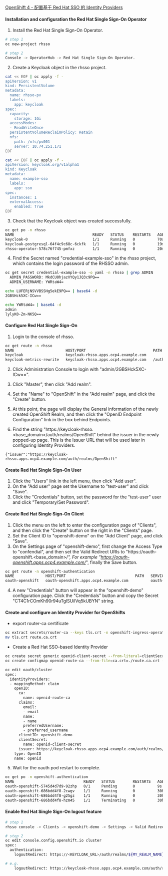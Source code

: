 [OpenShift 4 - 配置基于 Red Hat SSO 的 Identity Providers](https://blog.csdn.net/weixin_43902588/article/details/105303056)

#### Installation and configuration the Red Hat Single Sign-On Operator
1. Install the Red Hat Single Sign-On Operator.  
```bash
# step 1
oc new-project rhsso

# step 2
Console -> OperatorHub -> Red Hat Single Sign-On Operator.
```

2. Create a Keycloak object in the rhsso project.
```bash
cat << EOF | oc apply -f -
apiVersion: v1
kind: PersistentVolume
metadata:
  name: rhsso-pv
  labels:
    app: keycloak
spec:
  capacity:
    storage: 1Gi
  accessModes:      
  - ReadWriteOnce
  persistentVolumeReclaimPolicy: Retain
  nfs:
    path: /nfs/pv001
    server: 10.74.251.171
EOF

cat << EOF | oc apply -f -
apiVersion: keycloak.org/v1alpha1
kind: Keycloak
metadata:
  name: example-sso
  labels:
    app: sso
spec:
  instances: 1
  externalAccess:
    enabled: True
EOF
```

3. Check that the Keycloak object was created successfully.
```bash
oc get po -n rhsso
NAME                                   READY   STATUS    RESTARTS   AGE
keycloak-0                             1/1     Running   0          70s
keycloak-postgresql-64f4c9c68c-6ckfk   1/1     Running   0          19m
rhsso-operator-578c76f745-pmfxz        1/1     Running   0          20m
```

4. Find the Secret named "credential-example-sso" in the rhsso project, 
   which contains the login password of the RHSSO admin.
```bash
oc get secret credential-example-sso -o yaml -n rhsso | grep ADMIN 
  ADMIN_PASSWORD: MkdCU0hjazVYQy1JQ3c9PQ==
  ADMIN_USERNAME: YWRtaW4=

echo LUFERjNSVVBSSHg5ekE9PQ== | base64 -d
2GBSHck5XC-ICw==

echo YWRtaW4= | base64 -d
admin
lylyK0-Zm-NK5Q==
```

#### Configure Red Hat Single Sign-On
1. Login to the console of rhsso.
```bash
oc get route -n rhsso
NAME                       HOST/PORT                              PATH                          SERVICES   PORT       TERMINATION   WILDCARD
keycloak                   keycloak-rhsso.apps.ocp4.example.com                                 keycloak   keycloak   reencrypt     None
keycloak-metrics-rewrite   keycloak-rhsso.apps.ocp4.example.com   /auth/realms/master/metrics   keycloak   keycloak   reencrypt     None
```
2. Click Administration Console to login with "admin/2GBSHck5XC-ICw==".

3. Click "Master", then click "Add realm".

4. Set the "Name" to "OpenShift" in the "Add realm" page, and click the "Create" button.

5. At this point, the page will display the General information of the newly created OpenShift Realm, 
   and then click the "OpenID Endpoint Configuration" link in the box behind Endpoints.

6. Find the string "https://keycloak-rhsso.<base_domain>/auth/realms/OpenShift" behind the issuer in the newly popped-up page.
   This is the Issuer URL that will be used later in configuring Identity Providers.
```
{"issuer":"https://keycloak-rhsso.apps.ocp4.example.com/auth/realms/OpenShift"
```

#### Create Red Hat Single Sign-On User
1. Click the "Users" link in the left menu, then click "Add user".
2. On the "Add user" page set the Username to "test-user" and click "Save".
3. Click the "Credentials" button, set the password for the "test-user" user and click "Temporary/Set Password".


#### Create Red Hat Single Sign-On Client
1. Click the menu on the left to enter the configuration page of "Clients", 
   and then click the "Create" button on the right in the "Clients" page.
2. Set the Client ID to "openshift-demo" on the "Add Client" page, and click "Save".
3. On the Settings page of "openshift-demo", first change the Access Type to "confendial", 
   and then set the Valid Redirect URIs to "https://oauth-openshift.<base_domain>/*",
   For example "https://oauth-openshift.apps.ocp4.example.com/*", finally the Save button.
```bash
oc get route -n openshift-authentication
NAME              HOST/PORT                               PATH   SERVICES          PORT   TERMINATION            WILDCARD
oauth-openshift   oauth-openshift.apps.ocp4.example.com          oauth-openshift   6443   passthrough/Redirect   None
```

4. A new "Credentials" button will appear in the "openshift-demo" configuration page.
   Click the "Credentials" button and copy the Secret "CT4C1rCOmKh90r94uTglSUilVq5kUBYN" string.

#### Create and configure an Identity Provider for OpenShifts
* export router-ca certificate
```bash
oc extract secrets/router-ca --keys tls.crt -n openshift-ingress-operator
mv tls.crt route.ca.crt
```

* Create a Red Hat SSO-based Identity Provider

```bash
oc create secret generic openid-client-secret --from-literal=clientSecret=CT4C1rCOmKh90r94uTglSUilVq5kUBYN -n openshift-config
oc create configmap openid-route-ca --from-file=ca.crt=./route.ca.crt -n openshift-config

oc edit oauth/cluster
spec:
  identityProviders:
  - mappingMethod: claim
    openID:
      ca:
        name: openid-route-ca
      claims:
        email:
        - email
        name:
        - name
        preferredUsername:
        - preferred_username
      clientID: openshift-demo
      clientSecret:
        name: openid-client-secret
      issuer: https://keycloak-rhsso.apps.ocp4.example.com/auth/realms/OpenShift
    type: OpenID
    name: openid
```

5. Wait for the oauth pod restart to complete.
```bash
oc get po -n openshift-authentication
NAME                               READY   STATUS        RESTARTS   AGE
oauth-openshift-5745d4d7d9-92zhp   0/1     Pending       0          9s
oauth-openshift-686bdd4f8-2cwgv    1/1     Running       0          30h
oauth-openshift-686bdd4f8-g25gz    1/1     Running       0          30h
oauth-openshift-686bdd4f8-hzm45    1/1     Terminating   0          30h
```

#### Enable Red Hat Single Sign-On logout feature
```bash
# step 1
rhsso console -> Clients -> openshift-demo -> Settings -> Valid Redirect URIs -> Add "https://console-openshift-console.apps.ocp4.example.com/*"

# step 2
oc edit console.config.openshift.io cluster
spec:
  authentication:
    logoutRedirect: https://<KEYCLOAK_URL>/auth/realms/${MY_REALM_NAME}/protocol/openid-connect/logout?post_logout_redirect_uri=${CONSOLE_URL}&client_id=${USE_THE_CLIENTID_VALUE_FROM_OAUTH_CONFIG}

# e.g.
    logoutRedirect: https://keycloak-rhsso.apps.ocp4.example.com/auth/realms/OpenShift/protocol/openid-connect/logout?post_logout_redirect_uri=https://console-openshift-console.apps.ocp4.example.com&client_id=openshift-demo
```

